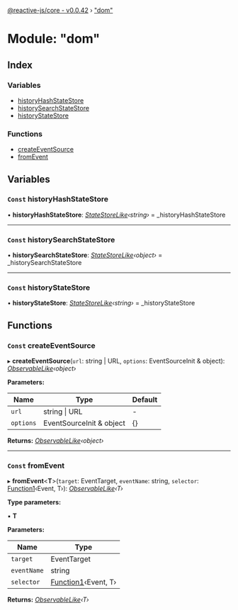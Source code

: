 [@reactive-js/core - v0.0.42](../README.md) › ["dom"](_dom_.md)

# Module: "dom"

## Index

### Variables

* [historyHashStateStore](_dom_.md#const-historyhashstatestore)
* [historySearchStateStore](_dom_.md#const-historysearchstatestore)
* [historyStateStore](_dom_.md#const-historystatestore)

### Functions

* [createEventSource](_dom_.md#const-createeventsource)
* [fromEvent](_dom_.md#const-fromevent)

## Variables

### `Const` historyHashStateStore

• **historyHashStateStore**: *[StateStoreLike](../interfaces/_statestore_.statestorelike.md)‹string›* = _historyHashStateStore

___

### `Const` historySearchStateStore

• **historySearchStateStore**: *[StateStoreLike](../interfaces/_statestore_.statestorelike.md)‹object›* = _historySearchStateStore

___

### `Const` historyStateStore

• **historyStateStore**: *[StateStoreLike](../interfaces/_statestore_.statestorelike.md)‹string›* = _historyStateStore

## Functions

### `Const` createEventSource

▸ **createEventSource**(`url`: string | URL, `options`: EventSourceInit & object): *[ObservableLike](../interfaces/_observable_.observablelike.md)‹object›*

**Parameters:**

Name | Type | Default |
------ | ------ | ------ |
`url` | string &#124; URL | - |
`options` | EventSourceInit & object | {} |

**Returns:** *[ObservableLike](../interfaces/_observable_.observablelike.md)‹object›*

___

### `Const` fromEvent

▸ **fromEvent**<**T**>(`target`: EventTarget, `eventName`: string, `selector`: [Function1](_functions_.md#function1)‹Event, T›): *[ObservableLike](../interfaces/_observable_.observablelike.md)‹T›*

**Type parameters:**

▪ **T**

**Parameters:**

Name | Type |
------ | ------ |
`target` | EventTarget |
`eventName` | string |
`selector` | [Function1](_functions_.md#function1)‹Event, T› |

**Returns:** *[ObservableLike](../interfaces/_observable_.observablelike.md)‹T›*
